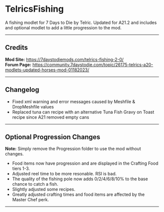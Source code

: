 # TelricsFishing
A fishing modlet for 7 Days to Die by Telric.  Updated for A21.2 and includes and optional modlet to add a little progression to the mod.



---
## Credits
**Mod Site:** https://7daystodiemods.com/telrics-fishing-2-0/  
**Forum Page:** https://community.7daystodie.com/topic/26175-telrics-a20-modlets-updated-horses-mod-01182023/



---
## Changelog
- Fixed xml warning and error messages caused by Meshfile & DropMeshfile values
- Replaced tuna can recipe with an alternative Tuna Fish Gravy on Toast recipe since A21 removed empty cans



---
## Optional Progression Changes
**Note:** Simply remove the Progression folder to use the mod without changes.
- Food items now have progression and are displayed in the Crafting Food tiers 1-3.
- Adjusted reel time to be more resonable.  RSI is bad.
- The quality of the fishing pole now adds 0/2/4/6/8/10% to the base chance to catch a fish.
- Slightly adjusted some recipes.
- Greatly adjusted crafting times and food items are affected by the Master Chef perk.



---